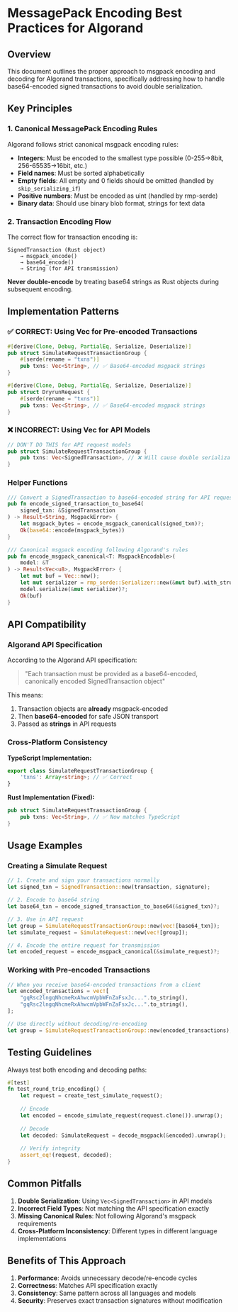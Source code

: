 # MessagePack Encoding Best Practices for Algorand

## Overview

This document outlines the proper approach to msgpack encoding and decoding for Algorand transactions, specifically addressing how to handle base64-encoded signed transactions to avoid double serialization.

## Key Principles

### 1. Canonical MessagePack Encoding Rules

Algorand follows strict canonical msgpack encoding rules:

- **Integers**: Must be encoded to the smallest type possible (0-255→8bit, 256-65535→16bit, etc.)
- **Field names**: Must be sorted alphabetically
- **Empty fields**: All empty and 0 fields should be omitted (handled by `skip_serializing_if`)
- **Positive numbers**: Must be encoded as uint (handled by rmp-serde)
- **Binary data**: Should use binary blob format, strings for text data

### 2. Transaction Encoding Flow

The correct flow for transaction encoding is:

```
SignedTransaction (Rust object) 
    → msgpack_encode() 
    → base64_encode() 
    → String (for API transmission)
```

**Never double-encode** by treating base64 strings as Rust objects during subsequent encoding.

## Implementation Patterns

### ✅ CORRECT: Using Vec<String> for Pre-encoded Transactions

```rust
#[derive(Clone, Debug, PartialEq, Serialize, Deserialize)]
pub struct SimulateRequestTransactionGroup {
    #[serde(rename = "txns")]
    pub txns: Vec<String>, // ✅ Base64-encoded msgpack strings
}

#[derive(Clone, Debug, PartialEq, Serialize, Deserialize)]
pub struct DryrunRequest {
    #[serde(rename = "txns")]
    pub txns: Vec<String>, // ✅ Base64-encoded msgpack strings
}
```

### ❌ INCORRECT: Using Vec<SignedTransaction> for API Models

```rust
// DON'T DO THIS for API request models
pub struct SimulateRequestTransactionGroup {
    pub txns: Vec<SignedTransaction>, // ❌ Will cause double serialization
}
```

### Helper Functions

```rust
/// Convert a SignedTransaction to base64-encoded string for API requests
pub fn encode_signed_transaction_to_base64(
    signed_txn: &SignedTransaction
) -> Result<String, MsgpackError> {
    let msgpack_bytes = encode_msgpack_canonical(signed_txn)?;
    Ok(base64::encode(msgpack_bytes))
}

/// Canonical msgpack encoding following Algorand's rules
pub fn encode_msgpack_canonical<T: MsgpackEncodable>(
    model: &T
) -> Result<Vec<u8>, MsgpackError> {
    let mut buf = Vec::new();
    let mut serializer = rmp_serde::Serializer::new(&mut buf).with_struct_map();
    model.serialize(&mut serializer)?;
    Ok(buf)
}
```

## API Compatibility

### Algorand API Specification

According to the Algorand API specification:

> "Each transaction must be provided as a base64-encoded, canonically encoded SignedTransaction object"

This means:
1. Transaction objects are **already** msgpack-encoded
2. Then **base64-encoded** for safe JSON transport
3. Passed as **strings** in API requests

### Cross-Platform Consistency

**TypeScript Implementation:**
```typescript
export class SimulateRequestTransactionGroup {
    'txns': Array<string>; // ✅ Correct
}
```

**Rust Implementation (Fixed):**
```rust
pub struct SimulateRequestTransactionGroup {
    pub txns: Vec<String>, // ✅ Now matches TypeScript
}
```

## Usage Examples

### Creating a Simulate Request

```rust
// 1. Create and sign your transactions normally
let signed_txn = SignedTransaction::new(transaction, signature);

// 2. Encode to base64 string
let base64_txn = encode_signed_transaction_to_base64(&signed_txn)?;

// 3. Use in API request
let group = SimulateRequestTransactionGroup::new(vec![base64_txn]);
let simulate_request = SimulateRequest::new(vec![group]);

// 4. Encode the entire request for transmission
let encoded_request = encode_msgpack_canonical(&simulate_request)?;
```

### Working with Pre-encoded Transactions

```rust
// When you receive base64-encoded transactions from a client
let encoded_transactions = vec![
    "gqRsc2lngqNhcmeRxAhwcmVpbWFnZaFsxJc...".to_string(),
    "gqRsc2lngqNhcmeRxAhwcmVpbWFnZaFsxJc...".to_string(),
];

// Use directly without decoding/re-encoding
let group = SimulateRequestTransactionGroup::new(encoded_transactions);
```

## Testing Guidelines

Always test both encoding and decoding paths:

```rust
#[test]
fn test_round_trip_encoding() {
    let request = create_test_simulate_request();
    
    // Encode
    let encoded = encode_simulate_request(request.clone()).unwrap();
    
    // Decode
    let decoded: SimulateRequest = decode_msgpack(&encoded).unwrap();
    
    // Verify integrity
    assert_eq!(request, decoded);
}
```

## Common Pitfalls

1. **Double Serialization**: Using `Vec<SignedTransaction>` in API models
2. **Incorrect Field Types**: Not matching the API specification exactly
3. **Missing Canonical Rules**: Not following Algorand's msgpack requirements
4. **Cross-Platform Inconsistency**: Different types in different language implementations

## Benefits of This Approach

1. **Performance**: Avoids unnecessary decode/re-encode cycles
2. **Correctness**: Matches API specification exactly
3. **Consistency**: Same pattern across all languages and models
4. **Security**: Preserves exact transaction signatures without modification 
